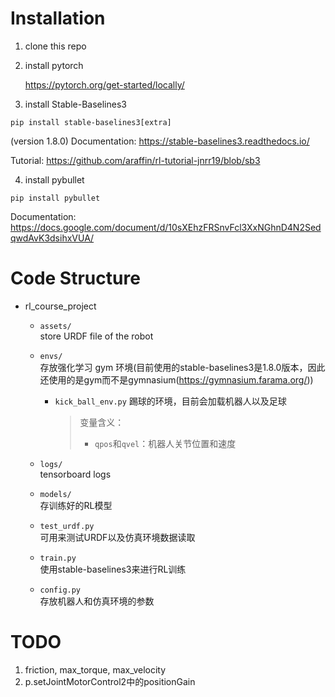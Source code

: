 # Installation
1. clone this repo
2. install pytorch

    https://pytorch.org/get-started/locally/

3. install Stable-Baselines3
```
pip install stable-baselines3[extra]
```
(version 1.8.0)
Documentation: https://stable-baselines3.readthedocs.io/

Tutorial: https://github.com/araffin/rl-tutorial-jnrr19/blob/sb3

4. install pybullet
```
pip install pybullet
```
Documentation: https://docs.google.com/document/d/10sXEhzFRSnvFcl3XxNGhnD4N2SedqwdAvK3dsihxVUA/

# Code Structure
- rl_course_project
    - `assets/` \
        store URDF file of the robot
    - `envs/` \
        存放强化学习 gym 环境(目前使用的stable-baselines3是1.8.0版本，因此还使用的是gym而不是gymnasium(https://gymnasium.farama.org/))
        - `kick_ball_env.py`
        踢球的环境，目前会加载机器人以及足球
            > 变量含义：
            > - `qpos`和`qvel`：机器人关节位置和速度

    - `logs/` \
        tensorboard logs
    - `models/`\
        存训练好的RL模型
    - `test_urdf.py`\
        可用来测试URDF以及仿真环境数据读取
    - `train.py`\
        使用stable-baselines3来进行RL训练
    - `config.py`\
        存放机器人和仿真环境的参数

# TODO
1. friction, max_torque, max_velocity
2. p.setJointMotorControl2中的positionGain
